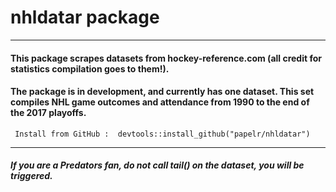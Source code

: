 # nhldatar package
***

#### This package scrapes datasets from hockey-reference.com (all credit for statistics compilation goes to them!). 

#### The package is in development, and currently has one dataset. This set compiles NHL game outcomes and attendance from 1990 to the end of the 2017 playoffs. 


```{r}
 Install from GitHub :  devtools::install_github("papelr/nhldatar")
```
***
##### If you are a Predators fan, do not call tail() on the dataset, you will be triggered. 










